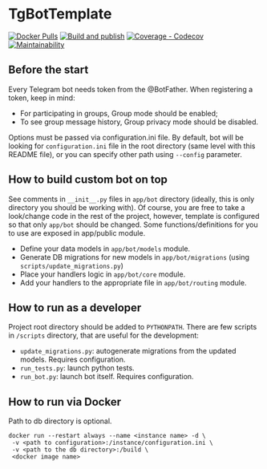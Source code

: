 # TgBotTemplate

[![Docker Pulls](https://img.shields.io/docker/pulls/viers/rumblerunner.svg)](https://hub.docker.com/r/viers/rumblerunner/)
[![Build and publish](https://github.com/KrusnikViers/RumbleRunner/actions/workflows/github-Actionsyml/badge.svg)](https://github.com/KrusnikViers/RumbleRunner/actions/)
[![Coverage - Codecov](https://codecov.io/gh/KrusnikViers/RumbleRunner/branch/master/graph/badge.svg)](https://codecov.io/gh/KrusnikViers/RumbleRunner)
[![Maintainability](https://api.codeclimate.com/v1/badges/ea5b891843b7f3655b71/maintainability)](https://codeclimate.com/github/KrusnikViers/RumbleRunner/maintainability)

## Before the start

Every Telegram bot needs token from the @BotFather. When registering a token, keep in mind:

* For participating in groups, Group mode should be enabled;
* To see group message history, Group privacy mode should be disabled.

Options must be passed via configuration.ini file. By default, bot will be looking for `configuration.ini` file in the
root directory (same level with this README file), or you can specify other path using `--config` parameter.

## How to build custom bot on top

See comments in `__init__.py` files in `app/bot` directory (ideally, this is only directory you should be working with).
Of course, you are free to take a look/change code in the rest of the project, however, template is configured so that
only `app/bot` should be changed. Some functions/definitions for you to use are exposed in app/public module.

* Define your data models in `app/bot/models` module.
* Generate DB migrations for new models in `app/bot/migrations` (using `scripts/update_migrations.py`)
* Place your handlers logic in `app/bot/core` module.
* Add your handlers to the appropriate file in `app/bot/routing` module.

## How to run as a developer

Project root directory should be added to `PYTHONPATH`. There are few scripts in `/scripts` directory, that are useful
for the development:

* `update_migrations.py`: autogenerate migrations from the updated models. Requires configuration.
* `run_tests.py`: launch python tests.
* `run_bot.py`: launch bot itself. Requires configuration.

## How to run via Docker

Path to db directory is optional.

```
docker run --restart always --name <instance name> -d \
 -v <path to configuration>:/instance/configuration.ini \
 -v <path to the db directory>:/build \
 <docker image name>
```

